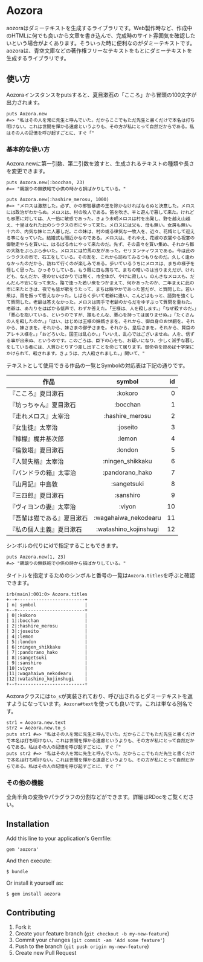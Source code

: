# Aozora

aozoraはダミーテキストを生成するライブラリです。Web製作時など、作成中のHTMLに何でも良いから文章を書き込んで、完成時のサイト雰囲気を確認したいという場合がよくあります。そういった時に便利なのがダミーテキストです。aozoraは、青空文庫などの著作権フリーなテキストをもとにダミーテキストを生成するライブラリです。

## 使い方
Aozoraインスタンスをputsすると、夏目漱石の「こころ」から冒頭の100文字が出力されます。

    puts Aozora.new
    #=> "私はその人を常に先生と呼んでいた。だからここでもただ先生と書くだけで本名は打ち明けない。これは世間を憚かる遠慮というよりも、その方が私にとって自然だからである。私はその人の記憶を呼び起すごとに、すぐ「"

### 基本的な使い方

Aozora.newに第一引数、第二引数を渡すと、生成されるテキストの種類や長さを変更できます。

    puts Aozora.new(:bocchan, 23)
    #=> "親譲りの無鉄砲で小供の時から損ばかりしている。"

    puts Aozora.new(:hashire_merosu, 1000)
    #=> "メロスは激怒した。必ず、かの邪智暴虐の王を除かなければならぬと決意した。メロスには政治がわからぬ。メロスは、村の牧人である。笛を吹き、羊と遊んで暮して来た。けれども邪悪に対しては、人一倍に敏感であった。きょう未明メロスは村を出発し、野を越え山越え、十里はなれた此のシラクスの市にやって来た。メロスには父も、母も無い。女房も無い。十六の、内気な妹と二人暮しだ。この妹は、村の或る律気な一牧人を、近々、花婿として迎える事になっていた。結婚式も間近かなのである。メロスは、それゆえ、花嫁の衣裳やら祝宴の御馳走やらを買いに、はるばる市にやって来たのだ。先ず、その品々を買い集め、それから都の大路をぶらぶら歩いた。メロスには竹馬の友があった。セリヌンティウスである。今は此のシラクスの市で、石工をしている。その友を、これから訪ねてみるつもりなのだ。久しく逢わなかったのだから、訪ねて行くのが楽しみである。歩いているうちにメロスは、まちの様子を怪しく思った。ひっそりしている。もう既に日も落ちて、まちの暗いのは当りまえだが、けれども、なんだか、夜のせいばかりでは無く、市全体が、やけに寂しい。のんきなメロスも、だんだん不安になって来た。路で逢った若い衆をつかまえて、何かあったのか、二年まえに此の市に来たときは、夜でも皆が歌をうたって、まちは賑やかであった筈だが、と質問した。若い衆は、首を振って答えなかった。しばらく歩いて老爺に逢い、こんどはもっと、語勢を強くして質問した。老爺は答えなかった。メロスは両手で老爺のからだをゆすぶって質問を重ねた。老爺は、あたりをはばかる低声で、わずか答えた。「王様は、人を殺します。」「なぜ殺すのだ。」「悪心を抱いている、というのですが、誰もそんな、悪心を持っては居りませぬ。」「たくさんの人を殺したのか。」「はい、はじめは王様の妹婿さまを。それから、御自身のお世嗣を。それから、妹さまを。それから、妹さまの御子さまを。それから、皇后さまを。それから、賢臣のアレキス様を。」「おどろいた。国王は乱心か。」「いいえ、乱心ではございませぬ。人を、信ずる事が出来ぬ、というのです。このごろは、臣下の心をも、お疑いになり、少しく派手な暮しをしている者には、人質ひとりずつ差し出すことを命じて居ります。御命令を拒めば十字架にかけられて、殺されます。きょうは、六人殺されました。」聞いて、"

テキストとして使用できる作品の一覧とSymbolの対応表は下記の通りです。

| 作品                     | symbol                   | id |
| ----------------------- |:------------------------:| ---:|
| 『こころ』夏目漱石        | :kokoro                   | 0 | 
| 『坊っちゃん』夏目漱石     | :bocchan                 | 1 | 
| 『走れメロス』太宰治       | :hashire\_merosu         | 2 | 
| 『女生徒』太宰治          | :joseito                 | 3 | 
| 『檸檬』梶井基次郎        | :lemon                   | 4 | 
| 『倫敦塔』夏目漱石        | :london                   | 5 | 
| 『人間失格』太宰治        | :ningen\_shikkaku         | 6 | 
| 『パンドラの箱』太宰治     | :pandorano\_hako         | 7 | 
| 『山月記』中島敦          | :sangetsuki               | 8 | 
| 『三四郎』夏目漱石        | :sanshiro                 | 9 | 
| 『ヴィヨンの妻』太宰治     | :viyon                   | 10 | 
| 『吾輩は猫である』夏目漱石 | :wagahaiwa\_nekodearu    | 11 | 
| 『私の個人主義』夏目漱石   | :watashino\_kojinshugi   | 12 | 

シンボルの代りにidで指定することもできます。

    puts Aozora.new(1, 23)
    #=> "親譲りの無鉄砲で小供の時から損ばかりしている。"

タイトルを指定するためのシンボルと番号の一覧は`Aozora.titles`を呼ぶと確認できます。

    irb(main):001:0> Aozora.titles
    +--+-------------------------+
    | n| symbol                  |
    +--+-------------------------+
    | 0|:kokoro                  |
    | 1|:bocchan                 |
    | 2|:hashire_merosu          |
    | 3|:joseito                 |
    | 4|:lemon                   |
    | 5|:london                  |
    | 6|:ningen_shikkaku         |
    | 7|:pandorano_hako          |
    | 8|:sangetsuki              |
    | 9|:sanshiro                |
    |10|:viyon                   |
    |11|:wagahaiwa_nekodearu     |
    |12|:watashino_kojinshugi    |
    +--+-------------------------+

Aozoraクラスには`to_s`が実装されており、呼び出されるとダミーテキストを返すようになっています。`Aozora#text`を使っても良いです。これは単なる別名です。

    str1 = Aozora.new.text
    str2 = Aozora.new.to_s
    puts str1 #=> "私はその人を常に先生と呼んでいた。だからここでもただ先生と書くだけで本名は打ち明けない。これは世間を憚かる遠慮というよりも、その方が私にとって自然だからである。私はその人の記憶を呼び起すごとに、すぐ「"
    puts str2 #=> "私はその人を常に先生と呼んでいた。だからここでもただ先生と書くだけで本名は打ち明けない。これは世間を憚かる遠慮というよりも、その方が私にとって自然だからである。私はその人の記憶を呼び起すごとに、すぐ「"

### その他の機能

全角半角の変換やパラグラフの分割などができます。詳細はRDocをご覧ください。

## Installation

Add this line to your application's Gemfile:

    gem 'aozora'

And then execute:

    $ bundle

Or install it yourself as:

    $ gem install aozora

## Contributing

1. Fork it
2. Create your feature branch (`git checkout -b my-new-feature`)
3. Commit your changes (`git commit -am 'Add some feature'`)
4. Push to the branch (`git push origin my-new-feature`)
5. Create new Pull Request
